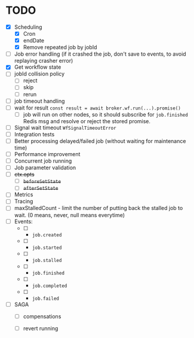 # TODO

- [x] Scheduling
  - [x] Cron
  - [x] endDate
  - [x] Remove repeated job by jobId
- [ ] Job error handling (if it crashed the job, don't save to events, to avoid replaying crasher error)
- [x] Get workflow state
- [ ] jobId collision policy
  - [ ] reject
  - [ ] skip
  - [ ] rerun
- [ ] job timeout handling
- [ ] wait for result `const result = await broker.wf.run(...).promise()`
  - [ ] job will run on other nodes, so it should subscribe for `job.finished` Redis msg and resolve or reject the stored promise.
- [ ] Signal wait timeout `WfSignalTimeoutError`
- [ ] Integration tests
- [ ] Better processing delayed/failed job (without waiting for maintenance time)
- [ ] Performance improvement
- [ ] Concurrent job running
- [ ] Job parameter validation
- [ ] ~~ctx.opts~~
  - [ ] ~~`beforeSetState`~~
  - [ ] ~~`afterSetState`~~
- [ ] Metrics
- [ ] Tracing
- [ ] maxStalledCount - limit the number of putting back the stalled job to wait. (0 means, never, null means everytime)
- [ ] Events:
  - [ ] - `job.created`
  - [ ] - `job.started`
  - [ ] - `job.stalled`
  - [ ] - `job.finished`
  - [ ] - `job.completed`
  - [ ] - `job.failed`
- [ ] SAGA
  - [ ] compensations
  - [ ] revert running

